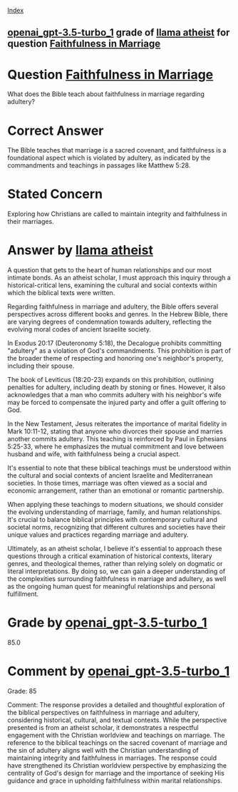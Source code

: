 
[Index](../../../../index.md)
## [openai_gpt-3.5-turbo_1](../../../grading_models/openai_gpt-3.5-turbo_1.md) grade of [llama atheist](../../../answering_models/llama_atheist.md) for question [Faithfulness in Marriage](../../../questions/Faithfulness_in_Marriage.md)

# Question [Faithfulness in Marriage](../../../questions/Faithfulness_in_Marriage.md)
What does the Bible teach about faithfulness in marriage regarding adultery?

# Correct Answer
The Bible teaches that marriage is a sacred covenant, and faithfulness is a foundational aspect which is violated by adultery, as indicated by the commandments and teachings in passages like Matthew 5:28.

# Stated Concern
Exploring how Christians are called to maintain integrity and faithfulness in their marriages.

# Answer by [llama atheist](../../../answering_models/llama_atheist.md)
A question that gets to the heart of human relationships and our most intimate bonds. As an atheist scholar, I must approach this inquiry through a historical-critical lens, examining the cultural and social contexts within which the biblical texts were written.

Regarding faithfulness in marriage and adultery, the Bible offers several perspectives across different books and genres. In the Hebrew Bible, there are varying degrees of condemnation towards adultery, reflecting the evolving moral codes of ancient Israelite society.

In Exodus 20:17 (Deuteronomy 5:18), the Decalogue prohibits committing "adultery" as a violation of God's commandments. This prohibition is part of the broader theme of respecting and honoring one's neighbor's property, including their spouse.

The book of Leviticus (18:20-23) expands on this prohibition, outlining penalties for adultery, including death by stoning or fines. However, it also acknowledges that a man who commits adultery with his neighbor's wife may be forced to compensate the injured party and offer a guilt offering to God.

In the New Testament, Jesus reiterates the importance of marital fidelity in Mark 10:11-12, stating that anyone who divorces their spouse and marries another commits adultery. This teaching is reinforced by Paul in Ephesians 5:25-33, where he emphasizes the mutual commitment and love between husband and wife, with faithfulness being a crucial aspect.

It's essential to note that these biblical teachings must be understood within the cultural and social contexts of ancient Israelite and Mediterranean societies. In those times, marriage was often viewed as a social and economic arrangement, rather than an emotional or romantic partnership.

When applying these teachings to modern situations, we should consider the evolving understanding of marriage, family, and human relationships. It's crucial to balance biblical principles with contemporary cultural and societal norms, recognizing that different cultures and societies have their unique values and practices regarding marriage and adultery.

Ultimately, as an atheist scholar, I believe it's essential to approach these questions through a critical examination of historical contexts, literary genres, and theological themes, rather than relying solely on dogmatic or literal interpretations. By doing so, we can gain a deeper understanding of the complexities surrounding faithfulness in marriage and adultery, as well as the ongoing human quest for meaningful relationships and personal fulfillment.

# Grade by [openai_gpt-3.5-turbo_1](../../../grading_models/openai_gpt-3.5-turbo_1.md)
85.0

# Comment by [openai_gpt-3.5-turbo_1](../../../grading_models/openai_gpt-3.5-turbo_1.md)
Grade: 85

Comment: The response provides a detailed and thoughtful exploration of the biblical perspectives on faithfulness in marriage and adultery, considering historical, cultural, and textual contexts. While the perspective presented is from an atheist scholar, it demonstrates a respectful engagement with the Christian worldview and teachings on marriage. The reference to the biblical teachings on the sacred covenant of marriage and the sin of adultery aligns well with the Christian understanding of maintaining integrity and faithfulness in marriages. The response could have strengthened its Christian worldview perspective by emphasizing the centrality of God's design for marriage and the importance of seeking His guidance and grace in upholding faithfulness within marital relationships.
